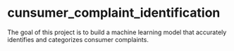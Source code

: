 # cunsumer_complaint_identification
The goal of this project is to build a machine learning model that accurately identifies and categorizes consumer complaints.
